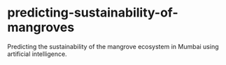 # predicting-sustainability-of-mangroves
Predicting the sustainability of the mangrove ecosystem in Mumbai using artificial intelligence.
